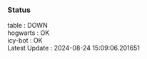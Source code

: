 ### Status


table : DOWN  
hogwarts : OK  
icy-bot : OK  
Latest Update : 2024-08-24 15:09:06.201651
